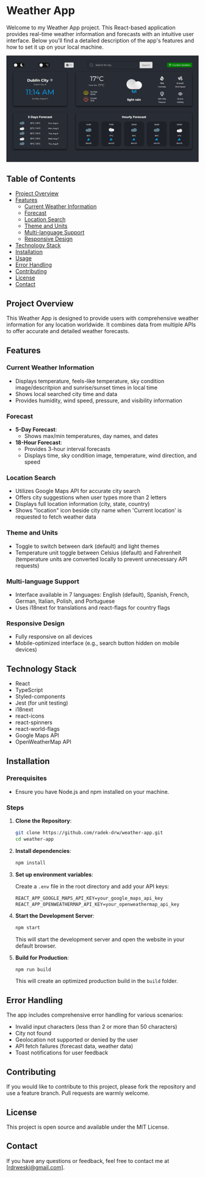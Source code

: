 # Weather App

Welcome to my Weather App project. This React-based application provides real-time weather information and forecasts with an intuitive user interface. Below you'll find a detailed description of the app's features and how to set it up on your local machine.

![Weather App Screenshot](page_screenshot.png)

## Table of Contents

- [Project Overview](#project-overview)
- [Features](#features)
  - [Current Weather Information](#current-weather-information)
  - [Forecast](#forecast)
  - [Location Search](#location-search)
  - [Theme and Units](#theme-and-units)
  - [Multi-language Support](#multi-language-support)
  - [Responsive Design](#responsive-design)
- [Technology Stack](#technology-stack)
- [Installation](#installation)
- [Usage](#usage)
- [Error Handling](#error-handling)
- [Contributing](#contributing)
- [License](#license)
- [Contact](#contact)

## Project Overview

This Weather App is designed to provide users with comprehensive weather information for any location worldwide. It combines data from multiple APIs to offer accurate and detailed weather forecasts.

## Features

### Current Weather Information

- Displays temperature, feels-like temperature, sky condition image/descritpion and sunrise/sunset times in local time
- Shows local searched city time and data
- Provides humidity, wind speed, pressure, and visibility information

### Forecast

- **5-Day Forecast**:
  - Shows max/min temperatures, day names, and dates
- **18-Hour Forecast**:
  - Provides 3-hour interval forecasts
  - Displays time, sky condition image, temperature, wind direction, and speed

### Location Search

- Utilizes Google Maps API for accurate city search
- Offers city suggestions when user types more than 2 letters
- Displays full location information (city, state, country)
- Shows "location" icon beside city name when 'Current location' is requested to fetch weather data

### Theme and Units

- Toggle to switch between dark (default) and light themes
- Temperature unit toggle between Celsius (default) and Fahrenheit (temperature units are converted locally to prevent unnecessary API requests)

### Multi-language Support

- Interface available in 7 languages: English (default), Spanish, French, German, Italian, Polish, and Portuguese
- Uses i18next for translations and react-flags for country flags

### Responsive Design

- Fully responsive on all devices
- Mobile-optimized interface (e.g., search button hidden on mobile devices)

## Technology Stack

- React
- TypeScript
- Styled-components
- Jest (for unit testing)
- i18next
- react-icons
- react-spinners
- react-world-flags
- Google Maps API
- OpenWeatherMap API

## Installation

### Prerequisites

- Ensure you have Node.js and npm installed on your machine.

### Steps

1. **Clone the Repository**:

   ```bash
   git clone https://github.com/radek-drw/weather-app.git
   cd weather-app
   ```

2. **Install dependencies**:

   ```bash
   npm install
   ```

3. **Set up environment variables**:

   Create a `.env` file in the root directory and add your API keys:

   ```
   REACT_APP_GOOGLE_MAPS_API_KEY=your_google_maps_api_key
   REACT_APP_OPENWEATHERMAP_API_KEY=your_openweathermap_api_key
   ```

4. **Start the Development Server**:

   ```bash
   npm start
   ```

   This will start the development server and open the website in your default browser.

5. **Build for Production**:

   ```bash
   npm run build
   ```

   This will create an optimized production build in the `build` folder.

## Error Handling

The app includes comprehensive error handling for various scenarios:

- Invalid input characters (less than 2 or more than 50 characters)
- City not found
- Geolocation not supported or denied by the user
- API fetch failures (forecast data, weather data)
- Toast notifications for user feedback

## Contributing

If you would like to contribute to this project, please fork the repository and use a feature branch. Pull requests are warmly welcome.

## License

This project is open source and available under the MIT License.

## Contact

If you have any questions or feedback, feel free to contact me at [rdrweski@gmail.com].
